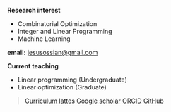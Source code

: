**Research interest**
- Combinatorial Optimization
- Integer and Linear Programming
- Machine Learning

**email:** jesusossian@gmail.com

**Current teaching**
- Linear programming (Undergraduate)
- Linear optimization (Graduate)

> [Curriculum lattes](/http://www.google.com/url?q=http%3A%2F%2Flattes.cnpq.br%2F4282182643218971&sa=D&sntz=1&usg=AOvVaw015zc8s71knsTck1lBcN-R)
> [Google scholar](/https://scholar.google.com.br/citations?user=QJoIO_cAAAAJ&hl=pt-BR)
> [ORCID](/https://www.google.com/url?q=https%3A%2F%2Forcid.org%2F0000-0003-4475-2290&sa=D&sntz=1&usg=AOvVaw3JV11rDuu4lrgV5tbds25U)
> [GitHub](/https://www.google.com/url?q=https%3A%2F%2Fgithub.com%2Fjesusossian&sa=D&sntz=1&usg=AOvVaw3Zxi-TkUptGpCxMJ16FDTs)
